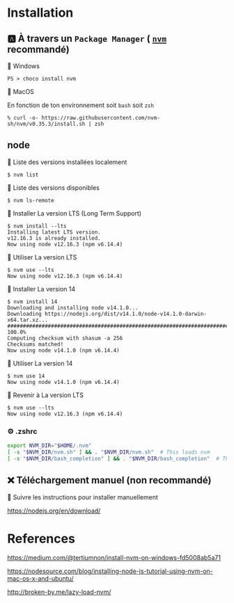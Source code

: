 # Installation



## :a: À travers un `Package Manager` ( [`nvm`](http://nvm.sh) recommandé)

:pushpin: Windows

```
PS > choco install nvm
```

:pushpin: MacOS

En fonction de ton environnement soit `bash` soit `zsh`

```
% curl -o- https://raw.githubusercontent.com/nvm-sh/nvm/v0.35.3/install.sh | zsh
```

## node

:pushpin: Liste des versions installées localement

```
$ nvm list
```

:pushpin: Liste des versions disponibles

```
$ nvm ls-remote
```

:pushpin: Installer La version LTS (Long Term Support)

```
$ nvm install --lts 
Installing latest LTS version.
v12.16.3 is already installed.
Now using node v12.16.3 (npm v6.14.4)
```

:pushpin: Utiliser La version LTS

```
$ nvm use --lts
Now using node v12.16.3 (npm v6.14.4)
```

:pushpin: Installer La version 14

```
$ nvm install 14       
Downloading and installing node v14.1.0...
Downloading https://nodejs.org/dist/v14.1.0/node-v14.1.0-darwin-x64.tar.xz...
############################################################################################################################################### 100.0%
Computing checksum with shasum -a 256
Checksums matched!
Now using node v14.1.0 (npm v6.14.4)
```

:pushpin: Utiliser La version 14

```
$ nvm use 14
Now using node v14.1.0 (npm v6.14.4)
```

:pushpin: Revenir à La version LTS

```
$ nvm use --lts
Now using node v12.16.3 (npm v6.14.4)
```

### :gear: .zshrc


```zsh
export NVM_DIR="$HOME/.nvm"
[ -s "$NVM_DIR/nvm.sh" ] && . "$NVM_DIR/nvm.sh"  # This loads nvm
[ -s "$NVM_DIR/bash_completion" ] && . "$NVM_DIR/bash_completion"  # This loads nvm bash_completion
```

## :x: Téléchargement manuel (non recommandé)

:pushpin: Suivre les instructions pour installer manuellement 

https://nodejs.org/en/download/ 


# References

https://medium.com/@tertiumnon/install-nvm-on-windows-fd5008ab5a71

https://nodesource.com/blog/installing-node-js-tutorial-using-nvm-on-mac-os-x-and-ubuntu/

http://broken-by.me/lazy-load-nvm/
